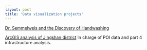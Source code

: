 ```yaml
---
layout: post
title: 'Data visualization projects'
---
```


[Dr. Semmelweis and the Discovery of Handwashing](https://app.datacamp.com/workspace/w/7584d436-5426-43cd-8b1b-36ea740d000e)

[ArcGIS analysis of Jingshan district](https://github.com/drunkenboat-darkdomain/drunkenboat-darkdomain.github.io/files/8695193/1_gis.pdf)
In charge of POI data and part 4 infrastructure analysis.
